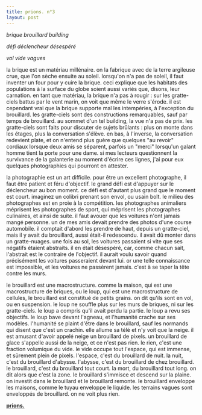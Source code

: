 ```yaml
---
title: prions. n°3
layout: post
---
```


*brique brouillard building*

*défi déclencheur désespéré*

*vol vide vagues*

la brique est un matériau millénaire. on la fabrique avec de la terre argileuse crue, que l'on sèche ensuite au soleil. lorsqu'on n'a pas de soleil, il faut inventer un four pour y cuire la brique. ceci explique que les habitats des populations à la surface du globe soient aussi variés que, disons, leur carnation. en tant que matériau, la brique n'a pas à rougir : sur les gratte-ciels battus par le vent marin, on voit que même le verre s'érode. il est cependant vrai que la brique supporte mal les intempéries, à l'exception du brouillard. les gratte-ciels sont des constructions remarquables, sauf par temps de brouillard. au sommet d'un tel building, la vue n'a pas de prix. les gratte-ciels sont faits pour discuter de sujets brûlants : plus on monte dans les étages, plus la conversation s'élève. en bas, à l'inverse, la conversation redevient plate, et on n'entend plus guère que quelques "au revoir" cordiaux lorsque deux amis se séparent, parfois un "merci" lorsqu'un galant homme tient la porte pour une dame. si mes lecteurs questionnent la survivance de la galanterie au moment d'écrire ces lignes, j'ai pour eux quelques photographies qui pourront en attester.

la photographie est un art difficile. pour être un excellent photographe, il faut être patient et féru d'objectif. le grand défi est d'appuyer sur le déclencheur au bon moment. ce défi est d'autant plus grand que le moment est court. imaginez un colibri prenant son envol, ou usain bolt. le milieu des photographes est en proie à la compétition. les photographes animaliers méprisent les photographes de sport, qui méprisent les photographes culinaires, et ainsi de suite. il faut avouer que les voitures n'ont jamais mangé personne. un de mes amis devait prendre des photos d'une course automobile. il comptait d'abord les prendre de haut, depuis un gratte-ciel, mais il y avait du brouillard, aussi était-il redescendu. il avait dû monter dans un gratte-nuages. une fois au sol, les voitures passaient si vite que ses négatifs étaient abstraits. il en était désespéré, car, comme chacun sait, l'abstrait est le contraire de l'objectif. il aurait voulu savoir quand précisément les voitures passeraient devant lui. or une telle connaissance est impossible, et les voitures ne passèrent jamais. c'est à se taper la tête contre les murs.

le brouillard est une macrostructure. comme la maison, qui est une macrostructure de briques, ou le loup, qui est une macrostructure de cellules, le brouillard est constitué de petits grains. on dit qu'ils sont en vol, ou en suspension. le loup ne souffle plus sur les murs de briques, ni sur les gratte-ciels. le loup a compris qu'il avait perdu la partie. le loup a revu ses objectifs. le loup bave devant l'agneau, et l'humanité crache sur ses modèles. l'humanité se plaint d'être dans le brouillard, sauf les normands qui disent que c'est un crachin. elle allume sa télé et n'y voit que la neige. il est amusant d'avoir appelé neige un brouillard de pixels. un brouillard de glace s'appelle aussi de la neige, et ce n'est pas rien. le rien, c'est une fraction volumique du vide. le vide occupe tout l'espace, qui est immense, et sûrement plein de pixels. l'espace, c'est du brouillard de nuit. la nuit, c'est du brouillard d'abysse. l'abysse, c'est du brouillard de chez brouillard. le brouillard, c'est du brouillard tout court. la mort, du brouillard tout long. on dit alors que c'est la zone. le brouillard s'immisce et descend sur la plaine. on investit dans le brouillard et le brouillard remonte. le brouillard enveloppe les maisons, comme le tuyau enveloppe le liquide. les terrains vagues sont enveloppés de brouillard. on ne voit plus rien.

[**prions.**](../prions.html)
